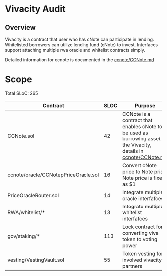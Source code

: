 # Vivacity Audit

## Overview

Vivacity is a contract that user who has cNote can participate in lending. Whitelisted borrowers can utilize lending fund (cNote) to invest. Interfaces support attaching multiple rwa oracle and whitelist contracts simply.

Detailed information for ccnote is documented in the [ccnote/CCNote.md](./contracts/ccnote/CCNote.md)

# Scope

Total SLoC: 265

| Contract                             | SLOC | Purpose                                                                                                                                            |
| ------------------------------------ | ---- | -------------------------------------------------------------------------------------------------------------------------------------------------- |
| CCNote.sol                           | 42   | CCNote is a contract that enables cNote to be used as borrowing asset in the Vivacity, details in [ccnote/CCNote.md](./contracts/ccnote/CCNote.md) |
| ccnote/oracle/CCNotepPriceOracle.sol | 16   | Convert cNote price to Note price, Note price is fixed as $1                                                                                       |
| PriceOracleRouter.sol                | 14   | Integrate multiple oracle interfafces                                                                                                              |
| RWA/whitelist/\*                     | 13   | Integrate multiple whitelist interfafces                                                                                                           |
| gov/staking/\*                       | 113  | Lock contract for converting viva token to voting power                                                                                            |
| vesting/VestingVault.sol             | 55   | Token vesting for involved vivacity partners                                                                                                       |
